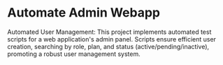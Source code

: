 # Automate Admin Webapp
Automated User Management: This project implements automated test scripts for a web application's admin panel. Scripts ensure efficient user creation, searching by role, plan, and status (active/pending/inactive), promoting a robust user management system.
